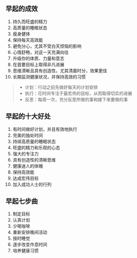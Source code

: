 ## 早起的成效

1. 持久而旺盛的精力
2. 高质量的睡眠状态
3. 瘦身健体
4. 保持每天高效能
5. 避免分心，尤其不受白天烦恼的影响
6. 心情舒畅，对这一天充满向往
7. 升级你的体质、力量和意志
8. 在首要目标上取得非凡进展
9. 思维清晰且具有创造性，尤其清晨时分，效果更佳
10. 长期监测健康状况，并保持高效的习惯

> - 计划：行动之前先做好每天的计划安排
> - 执行：花时间专注于最宏伟的目标，从而取得切实的进展
> - 反思：每周一次，充分反思所做的事和接下来要做的事

## 早起的十大好处

1. 有时间做好计划，并且有效地执行
2. 完美的独处时间
3. 持续高质量的睡眠状态
4. 旺盛的精力和乐观的心态
5. 强大的专注力
6. 具有创造性的清晰思维
7. 健康迷人的体魄
8. 保持高效能
9. 达成宏伟目标
10. 加入成功人士的行列

## 早起七步曲

1. 制定目标
2. 认真计划
3. 少喝咖啡
4. 重新安排晚间活动
5. 按时睡觉
6. 逐步改变作息时间
7. 培养健康习惯


